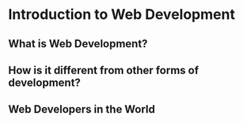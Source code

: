 # Introduction to Web Development

## What is Web Development?

## How is it different from other forms of development?

## Web Developers in the World